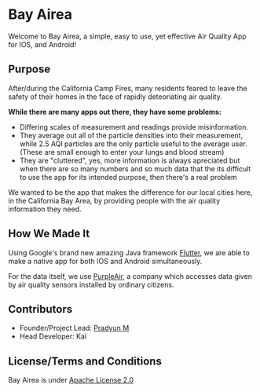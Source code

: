 
# Bay Airea

Welcome to Bay Airea, a simple, easy to use, yet effective Air Quality App for IOS, and Android!

## Purpose

After/during the California Camp Fires, many residents feared to leave the safety of their homes in the face of rapidly deteoriating air quality.

**While there are many apps out there, they have some problems:**

- Differing scales of measurement and readings provide misinformation.
- They average out all of the particle densities into their measurement, while 2.5 AQI particles are the only particle useful to the average user. (These are small enough to enter your lungs and blood stream)
- They are "cluttered", yes, more information is always apreciated but when there are so many numbers and so much data that the its difficult to use the app for its intended purpose, then there's a real problem


We wanted to be the app that makes the difference for our local cities here, in the California Bay Area, by providing people with the air quality information they need.



## How We Made It


Using Google's brand new amazing Java framework [Flutter](https://flutter.io/), we are able to make a native app for both IOS and Android simultaneously. 

For the data itself, we use [PurpleAir](https://www.purpleair.com/), a company which accesses data given by air quality sensors installed by ordinary citizens.



## Contributors

- Founder/Project Lead: [Pradyun M](https://pradymagal.github.io)
- Head Developer: Kai

## License/Terms and Conditions
Bay Airea is under [Apache License 2.0](https://www.apache.org/licenses/LICENSE-2.0)



